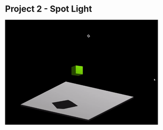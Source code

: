 # Project 2 - Spot Light
![Alt Text](https://github.com/igorbragaia/CCI-36/blob/master/project%202%20-%20Spot%20Light/project2.gif?raw=true)
